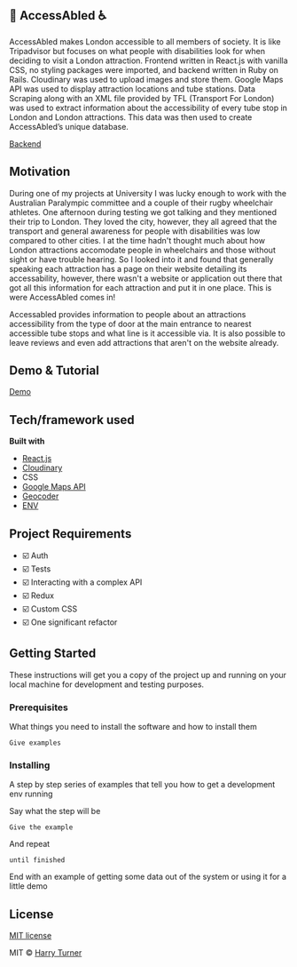## :blue_heart:   AccessAbled   :wheelchair:
AccessAbled makes London accessible to all members of society. It is like Tripadvisor but focuses on what people with disabilities look for when deciding to visit a London attraction. Frontend written in React.js with vanilla CSS, no styling packages were imported, and backend written in Ruby on Rails. Cloudinary was used to upload images and store them. Google Maps API was used to display attraction locations and tube stations. Data Scraping along with an XML file provided by TFL (Transport For London) was used to extract information about the accessibility of every tube stop in London and London attractions. This data was then used to create AccessAbled’s unique database.

[Backend](https://github.com/harrygturner/AccessAbled-backend)

## Motivation
During one of my projects at University I was lucky enough to work with the Australian Paralympic committee and a couple of their rugby wheelchair athletes. One afternoon during testing we got talking and they mentioned their trip to London. They loved the city, however, they all agreed that the transport and general awareness for people with disabilities was low compared to other cities. I at the time hadn't thought much about how London attractions accomodate people in wheelchairs and those without sight or have trouble hearing. So I looked into it and found that generally speaking each attraction has a page on their website detailing its accessability, however, there wasn't a website or application out there that got all this information for each attraction and put it in one place. This is were AccessAbled comes in!

Accessabled provides information to people about an attractions accessibility from the type of door at the main entrance to nearest accessible tube stops and what line is it accessible via. It is also possible to leave reviews and even add attractions that aren't on the website already.
 
## Demo & Tutorial
[Demo](https://youtu.be/wwby6tJBN7s)

## Tech/framework used

<b>Built with</b>
- [React.js](https://reactjs.org/)
- [Cloudinary](https://cloudinary.com/)
- CSS
- [Google Maps API](https://developers.google.com/maps/documentation/)
- [Geocoder](https://developers.google.com/maps/documentation/geocoding/intro)
- [ENV](https://github.com/motdotla/dotenv) 

## Project Requirements

- :ballot_box_with_check: Auth
- :ballot_box_with_check: Tests
- :ballot_box_with_check: Interacting with a complex API
- :ballot_box_with_check: Redux
- :ballot_box_with_check: Custom CSS
- :ballot_box_with_check: One significant refactor

## Getting Started

These instructions will get you a copy of the project up and running on your local machine for development and testing purposes.

### Prerequisites

What things you need to install the software and how to install them

```
Give examples
```

### Installing

A step by step series of examples that tell you how to get a development env running

Say what the step will be

```
Give the example
```

And repeat

```
until finished
```

End with an example of getting some data out of the system or using it for a little demo

## License
[MIT license](https://opensource.org/licenses/mit-license.php)

MIT © [Harry Turner](https://github.com/harrygturner)
